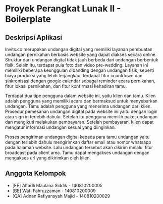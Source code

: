 # Proyek Perangkat Lunak II - Boilerplate

## Deskripsi Aplikasi
Invits.co merupakan undangan digital yang memiliki layanan pembuatan undangan pernikahan berbasis website yang dapat diakses secara online. Struktur dari undangan digital tidak jauh berbeda dari undangan berbentuk fisik. Selain itu, terdapat pula foto dan video pre-wedding. Layanan ini memiliki beberapa keunggulan dibanding dengan undangan fisik, seperti biaya produksi yang lebih terjangkau, terdapat fitur countdown dan sinkronisasi dengan google calendar sebagai reminder acara pernikahan, fitur lokasi pernikahan, dan fitur konfirmasi kehadiran tamu.

Terdapat dua tipe pengguna dalam website ini, yaitu klien dan tamu. Klien adalah pengguna yang memiliki acara dan bermaksud untuk menyebarkan undangan. Tamu adalah pengguna yang menerima undangan dari klien.
Prosedur pemesanan undangan digital pada website ini yaitu dengan login atau sign in terlebih dahulu. Setelah itu pengguna memilih paket undangan dan mengikuti melakukan pembayaran. Setelah pembayaran, klien dapat mengatur informasi undangan sesuai yang diinginkan.

Proses pengiriman undangan digital kepada para tamu undangan yaitu dengan terlebih dahulu mengirimkan daftar email atau nomor whatsapp pada halaman website. Lalu undangan tersebut akan dikirim melalui fitur broadcast pada client area. Tamu dapat mengakses undangan dengan mengakses url yang dikirimkan oleh klien.

## Anggota Kelompok
- [FE] Alfadli Maulana Siddik    - 140810200005
- [BE] Wafi Fahruzzaman          - 140810200009
- [QA] Adnan Rafiyansyah Majid   - 140810200029
